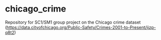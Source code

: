 # chicago_crime
Repository for SC1/SM1 group project on the Chicago crime dataset (https://data.cityofchicago.org/Public-Safety/Crimes-2001-to-Present/ijzp-q8t2)
